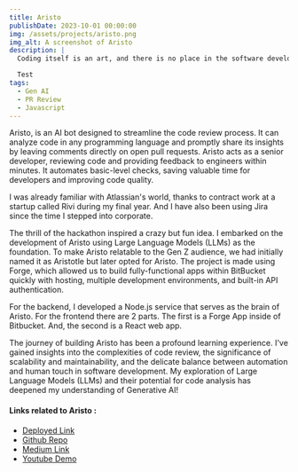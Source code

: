 ```yaml
---
title: Aristo
publishDate: 2023-10-01 00:00:00
img: /assets/projects/aristo.png
img_alt: A screenshot of Aristo
description: |
  Coding itself is an art, and there is no place in the software development lifecycle that is funnier and more amusing than a Pull Request chain filled with comments. My journey with Aristo began as an exploration of the intersection between coding, technology, and human creativity. I was inspired by the ever-evolving landscape of software development and the opportunities to enhance the developer experience.

  Test
tags:
  - Gen AI
  - PR Review
  - Javascript
---
```


Aristo, is an AI bot designed to streamline the code review process. It can analyze code in any programming language and promptly share its insights by leaving comments directly on open pull requests. Aristo acts as a senior developer, reviewing code and providing feedback to engineers within minutes. It automates basic-level checks, saving valuable time for developers and improving code quality.

I was already familiar with Atlassian's world, thanks to contract work at a startup called Rivi during my final year. And I have also been using Jira since the time I stepped into corporate.

The thrill of the hackathon inspired a crazy but fun idea. I embarked on the development of Aristo using Large Language Models (LLMs) as the foundation. To make Aristo relatable to the Gen Z audience, we had initially named it as Aristotle but later opted for Aristo. The project is made using Forge, which allowed us to build fully-functional apps within BitBucket quickly with hosting, multiple development environments, and built-in API authentication.

For the backend, I developed a Node.js service that serves as the brain of Aristo. For the frontend there are 2 parts. The first is a Forge App inside of Bitbucket. And, the second is a React web app.

The journey of building Aristo has been a profound learning experience. I've gained insights into the complexities of code review, the significance of scalability and maintainability, and the delicate balance between automation and human touch in software development. My exploration of Large Language Models (LLMs) and their potential for code analysis has deepened my understanding of Generative AI!

#### Links related to Aristo : 

  <ul>
    <li><a target="_blank" rel="noreferrer noopener" href="https://aristo-fzl2.onrender.com">Deployed Link</a>
    </li>
    <li><a target="_blank" rel="noreferrer noopener" href="https://github.com/Keerat666/Aristo">Github Repo</a>
    </li>
    <li><a target="_blank" rel="noreferrer noopener" href="https://keerat.medium.com/aristo-a-pull-request-story-1430cecc04a2">Medium Link</a>
    </li>
    <li><a target="_blank" rel="noreferrer noopener" href="https://www.youtube.com/watch?v=whfNkBzk9vM">Youtube Demo</a>
    </li>
  </ul>

